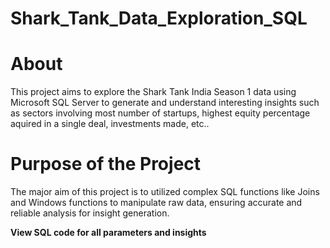 # Shark_Tank_Data_Exploration_SQL

# About
This project aims to explore the Shark Tank India Season 1 data using Microsoft SQL Server to generate and understand interesting insights such as sectors involving most number of startups, highest equity percentage aquired in a single deal, investments made, etc..

# Purpose of the Project
The major aim of this project is to utilized complex SQL functions like Joins and Windows functions to manipulate raw data, ensuring accurate and reliable analysis for insight generation.

**View SQL code for all parameters and insights**

